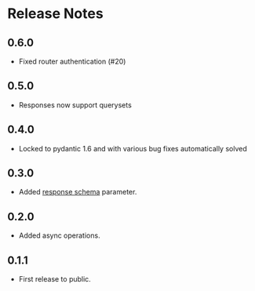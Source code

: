 # Release Notes

## 0.6.0

 * Fixed router authentication (#20)
 
## 0.5.0

 * Responses now support querysets

## 0.4.0

 * Locked to pydantic 1.6 and with various bug fixes automatically solved

## 0.3.0

 * Added [response schema](/tutorial/response-schema) parameter.

## 0.2.0

 * Added async operations.

## 0.1.1

 * First release to public.
